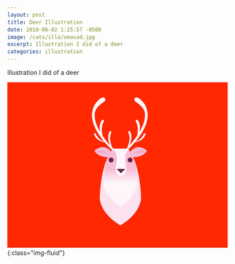 ```yaml
---
layout: post
title: Deer Illustration
date: 2018-06-02 1:25:57 -0500
image: /cats/illo/xmasad.jpg
excerpt: Illustration I did of a deer
categories: illustration
---
```


Illustration I did of a deer

![image-title-here](/assets/img/cats/illo/xmasad.jpg){:class="img-fluid"}
